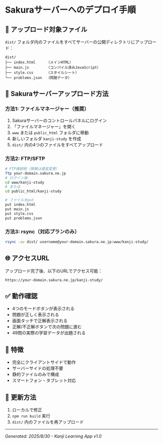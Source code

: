 # Sakuraサーバーへのデプロイ手順

## 📁 アップロード対象ファイル
`dist/` フォルダ内のファイルをすべてサーバーの公開ディレクトリにアップロード：

```
dist/
├── index.html     （メインHTML）
├── main.js        （コンパイル済みJavaScript）
├── style.css      （スタイルシート）
└── problems.json  （問題データ）
```

## 🚀 Sakuraサーバーアップロード方法

### 方法1: ファイルマネージャー（推奨）
1. Sakuraサーバーのコントロールパネルにログイン
2. 「ファイルマネージャー」を開く
3. `www` または `public_html` フォルダに移動
4. 新しいフォルダ `kanji-study` を作成
5. `dist/` 内の4つのファイルをすべてアップロード

### 方法2: FTP/SFTP
```bash
# FTP接続例（情報は適宜変更）
ftp your-domain.sakura.ne.jp
# ログイン後
cd www/kanji-study
# または
cd public_html/kanji-study

# ファイルをput
put index.html
put main.js  
put style.css
put problems.json
```

### 方法3: rsync（対応プランのみ）
```bash
rsync -av dist/ username@your-domain.sakura.ne.jp:www/kanji-study/
```

## 🌐 アクセスURL
アップロード完了後、以下のURLでアクセス可能：
```
https://your-domain.sakura.ne.jp/kanji-study/
```

## ✅ 動作確認
- 4つのモードボタンが表示される
- 問題が正しく表示される
- 画面タッチで正解表示される
- 正解/不正解ボタンで次の問題に進む
- 49問の実際の学習データが出題される

## 📱 特徴
- 完全にクライアントサイドで動作
- サーバーサイドの処理不要
- 静的ファイルのみで構成
- スマートフォン・タブレット対応

## 🔄 更新方法
1. ローカルで修正
2. `npm run build` 実行
3. `dist/` 内のファイルを再アップロード

---
*Generated: 2025/8/30 - Kanji Learning App v1.0*
